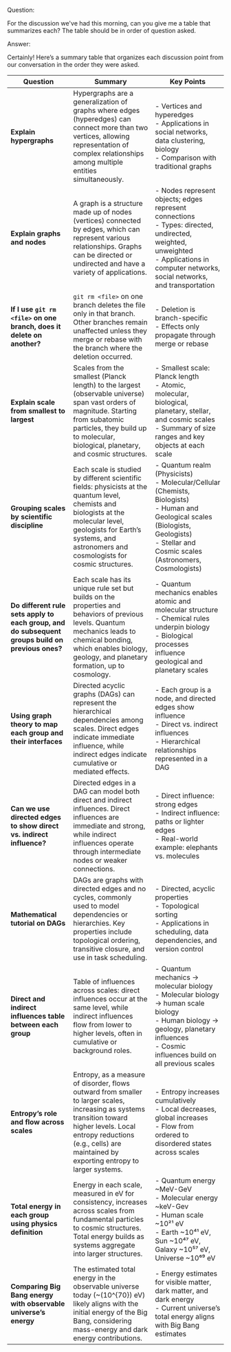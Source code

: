 Question:

For the discussion we've had this morning, can  you give me a table that summarizes each? The table should be in order of question asked.

Answer:

Certainly! Here’s a summary table that organizes each discussion point from our conversation in the order they were asked.

| **Question** | **Summary** | **Key Points** |
|--------------|-------------|----------------|
| **Explain hypergraphs** | Hypergraphs are a generalization of graphs where edges (hyperedges) can connect more than two vertices, allowing representation of complex relationships among multiple entities simultaneously. | - Vertices and hyperedges<br>- Applications in social networks, data clustering, biology<br>- Comparison with traditional graphs |
| **Explain graphs and nodes** | A graph is a structure made up of nodes (vertices) connected by edges, which can represent various relationships. Graphs can be directed or undirected and have a variety of applications. | - Nodes represent objects; edges represent connections<br>- Types: directed, undirected, weighted, unweighted<br>- Applications in computer networks, social networks, and transportation |
| **If I use `git rm <file>` on one branch, does it delete on another?** | `git rm <file>` on one branch deletes the file only in that branch. Other branches remain unaffected unless they merge or rebase with the branch where the deletion occurred. | - Deletion is branch-specific<br>- Effects only propagate through merge or rebase |
| **Explain scale from smallest to largest** | Scales from the smallest (Planck length) to the largest (observable universe) span vast orders of magnitude. Starting from subatomic particles, they build up to molecular, biological, planetary, and cosmic structures. | - Smallest scale: Planck length<br>- Atomic, molecular, biological, planetary, stellar, and cosmic scales<br>- Summary of size ranges and key objects at each scale |
| **Grouping scales by scientific discipline** | Each scale is studied by different scientific fields: physicists at the quantum level, chemists and biologists at the molecular level, geologists for Earth’s systems, and astronomers and cosmologists for cosmic structures. | - Quantum realm (Physicists)<br>- Molecular/Cellular (Chemists, Biologists)<br>- Human and Geological scales (Biologists, Geologists)<br>- Stellar and Cosmic scales (Astronomers, Cosmologists) |
| **Do different rule sets apply to each group, and do subsequent groups build on previous ones?** | Each scale has its unique rule set but builds on the properties and behaviors of previous levels. Quantum mechanics leads to chemical bonding, which enables biology, geology, and planetary formation, up to cosmology. | - Quantum mechanics enables atomic and molecular structure<br>- Chemical rules underpin biology<br>- Biological processes influence geological and planetary scales |
| **Using graph theory to map each group and their interfaces** | Directed acyclic graphs (DAGs) can represent the hierarchical dependencies among scales. Direct edges indicate immediate influence, while indirect edges indicate cumulative or mediated effects. | - Each group is a node, and directed edges show influence<br>- Direct vs. indirect influences<br>- Hierarchical relationships represented in a DAG |
| **Can we use directed edges to show direct vs. indirect influence?** | Directed edges in a DAG can model both direct and indirect influences. Direct influences are immediate and strong, while indirect influences operate through intermediate nodes or weaker connections. | - Direct influence: strong edges<br>- Indirect influence: paths or lighter edges<br>- Real-world example: elephants vs. molecules |
| **Mathematical tutorial on DAGs** | DAGs are graphs with directed edges and no cycles, commonly used to model dependencies or hierarchies. Key properties include topological ordering, transitive closure, and use in task scheduling. | - Directed, acyclic properties<br>- Topological sorting<br>- Applications in scheduling, data dependencies, and version control |
| **Direct and indirect influences table between each group** | Table of influences across scales: direct influences occur at the same level, while indirect influences flow from lower to higher levels, often in cumulative or background roles. | - Quantum mechanics → molecular biology<br>- Molecular biology → human scale biology<br>- Human biology → geology, planetary influences<br>- Cosmic influences build on all previous scales |
| **Entropy’s role and flow across scales** | Entropy, as a measure of disorder, flows outward from smaller to larger scales, increasing as systems transition toward higher levels. Local entropy reductions (e.g., cells) are maintained by exporting entropy to larger systems. | - Entropy increases cumulatively<br>- Local decreases, global increases<br>- Flow from ordered to disordered states across scales |
| **Total energy in each group using physics definition** | Energy in each scale, measured in eV for consistency, increases across scales from fundamental particles to cosmic structures. Total energy builds as systems aggregate into larger structures. | - Quantum energy ~MeV-GeV<br>- Molecular energy ~keV-Gev<br>- Human scale ~10²¹ eV<br>- Earth ~10⁴¹ eV, Sun ~10⁴⁷ eV, Galaxy ~10⁵⁷ eV, Universe ~10⁶⁹ eV |
| **Comparing Big Bang energy with observable universe’s energy** | The estimated total energy in the observable universe today (~\(10^{70}\) eV) likely aligns with the initial energy of the Big Bang, considering mass-energy and dark energy contributions. | - Energy estimates for visible matter, dark matter, and dark energy<br>- Current universe’s total energy aligns with Big Bang estimates

